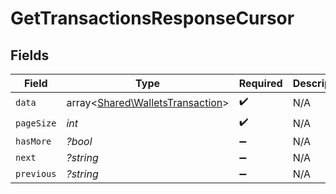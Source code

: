 # GetTransactionsResponseCursor


## Fields

| Field                                                                         | Type                                                                          | Required                                                                      | Description                                                                   | Example                                                                       |
| ----------------------------------------------------------------------------- | ----------------------------------------------------------------------------- | ----------------------------------------------------------------------------- | ----------------------------------------------------------------------------- | ----------------------------------------------------------------------------- |
| `data`                                                                        | array<[Shared\WalletsTransaction](../../Models/Shared/WalletsTransaction.md)> | :heavy_check_mark:                                                            | N/A                                                                           |                                                                               |
| `pageSize`                                                                    | *int*                                                                         | :heavy_check_mark:                                                            | N/A                                                                           | 15                                                                            |
| `hasMore`                                                                     | *?bool*                                                                       | :heavy_minus_sign:                                                            | N/A                                                                           | false                                                                         |
| `next`                                                                        | *?string*                                                                     | :heavy_minus_sign:                                                            | N/A                                                                           |                                                                               |
| `previous`                                                                    | *?string*                                                                     | :heavy_minus_sign:                                                            | N/A                                                                           | YXVsdCBhbmQgYSBtYXhpbXVtIG1heF9yZXN1bHRzLol=                                  |